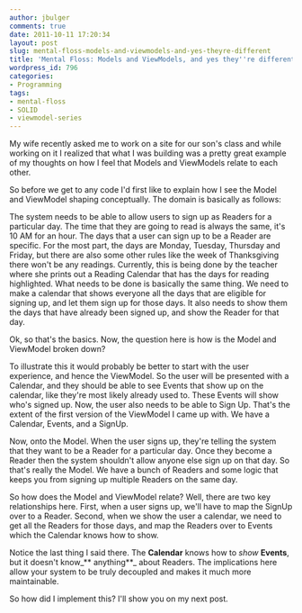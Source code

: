 ```yaml
---
author: jbulger
comments: true
date: 2011-10-11 17:20:34
layout: post
slug: mental-floss-models-and-viewmodels-and-yes-theyre-different
title: 'Mental Floss: Models and ViewModels, and yes they''re different'
wordpress_id: 796
categories:
- Programming
tags:
- mental-floss
- SOLID
- viewmodel-series
---
```


My wife recently asked me to work on a site for our son's class and while working on it I realized that what I was building was a pretty great example of my thoughts on how I feel that Models and ViewModels relate to each other.

<!-- more -->So before we get to any code I'd first like to explain how I see the Model and ViewModel shaping conceptually. The domain is basically as follows:

The system needs to be able to allow users to sign up as Readers for a particular day. The time that they are going to read is always the same, it's 10 AM for an hour. The days that a user can sign up to be a Reader are specific. For the most part, the days are Monday, Tuesday, Thursday and Friday, but there are also some other rules like the week of Thanksgiving there won't be any readings. Currently, this is being done by the teacher where she prints out a Reading Calendar that has the days for reading highlighted. What needs to be done is basically the same thing. We need to make a calendar that shows everyone all the days that are eligible for signing up, and let them sign up for those days. It also needs to show them the days that have already been signed up, and show the Reader for that day.

Ok, so that's the basics. Now, the question here is how is the Model and ViewModel broken down?

To illustrate this it would probably be better to start with the user experience, and hence the ViewModel. So the user will be presented with a Calendar, and they should be able to see Events that show up on the calendar, like they're most likely already used to. These Events will show who's signed up. Now, the user also needs to be able to Sign Up. That's the extent of the first version of the ViewModel I came up with. We have a Calendar, Events, and a SignUp.

Now, onto the Model. When the user signs up, they're telling the system that they want to be a Reader for a particular day. Once they become a Reader then the system shouldn't allow anyone else sign up on that day. So that's really the Model. We have a bunch of Readers and some logic that keeps you from signing up multiple Readers on the same day.

So how does the Model and ViewModel relate? Well, there are two key relationships here. First, when a user signs up, we'll have to map the SignUp over to a Reader. Second, when we show the user a calendar, we need to get all the Readers for those days, and map the Readers over to Events which the Calendar knows how to show.

Notice the last thing I said there. The **Calendar** knows how to _show_ **Events**, but it doesn't know_** anything**_ about Readers. The implications here allow your system to be truly decoupled and makes it much more maintainable.

So how did I implement this? I'll show you on my next post.
